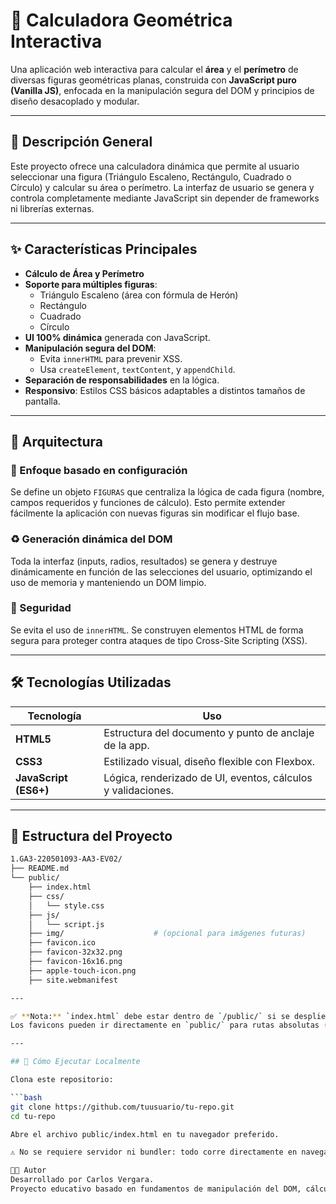 # 🧮 Calculadora Geométrica Interactiva

Una aplicación web interactiva para calcular el **área** y el **perímetro** de diversas figuras geométricas planas, construida con **JavaScript puro (Vanilla JS)**, enfocada en la manipulación segura del DOM y principios de diseño desacoplado y modular.

---

## 📌 Descripción General

Este proyecto ofrece una calculadora dinámica que permite al usuario seleccionar una figura (Triángulo Escaleno, Rectángulo, Cuadrado o Círculo) y calcular su área o perímetro. La interfaz de usuario se genera y controla completamente mediante JavaScript sin depender de frameworks ni librerías externas.

---

## ✨ Características Principales

- **Cálculo de Área y Perímetro**
- **Soporte para múltiples figuras**:
  - Triángulo Escaleno (área con fórmula de Herón)
  - Rectángulo
  - Cuadrado
  - Círculo
- **UI 100% dinámica** generada con JavaScript.
- **Manipulación segura del DOM**:
  - Evita `innerHTML` para prevenir XSS.
  - Usa `createElement`, `textContent`, y `appendChild`.
- **Separación de responsabilidades** en la lógica.
- **Responsivo**: Estilos CSS básicos adaptables a distintos tamaños de pantalla.

---

## 🧠 Arquitectura

### 🔧 Enfoque basado en configuración
Se define un objeto `FIGURAS` que centraliza la lógica de cada figura (nombre, campos requeridos y funciones de cálculo). Esto permite extender fácilmente la aplicación con nuevas figuras sin modificar el flujo base.

### ♻️ Generación dinámica del DOM
Toda la interfaz (inputs, radios, resultados) se genera y destruye dinámicamente en función de las selecciones del usuario, optimizando el uso de memoria y manteniendo un DOM limpio.

### 🔐 Seguridad
Se evita el uso de `innerHTML`. Se construyen elementos HTML de forma segura para proteger contra ataques de tipo Cross-Site Scripting (XSS).

---

## 🛠️ Tecnologías Utilizadas

| Tecnología | Uso |
|------------|-----|
| **HTML5**  | Estructura del documento y punto de anclaje de la app. |
| **CSS3**   | Estilizado visual, diseño flexible con Flexbox. |
| **JavaScript (ES6+)** | Lógica, renderizado de UI, eventos, cálculos y validaciones. |

---

## 📁 Estructura del Proyecto

```bash
1.GA3-220501093-AA3-EV02/
├── README.md
└── public/
    ├── index.html
    ├── css/
    │   └── style.css
    ├── js/
    │   └── script.js
    ├── img/                    # (opcional para imágenes futuras)
    ├── favicon.ico
    ├── favicon-32x32.png
    ├── favicon-16x16.png
    ├── apple-touch-icon.png
    ├── site.webmanifest

---

✅ **Nota:** `index.html` debe estar dentro de `/public/` si se despliega en plataformas como **Vercel**.  
Los favicons pueden ir directamente en `public/` para rutas absolutas (`/favicon.ico`).

---

## 🚀 Cómo Ejecutar Localmente

Clona este repositorio:

```bash
git clone https://github.com/tuusuario/tu-repo.git
cd tu-repo

Abre el archivo public/index.html en tu navegador preferido.

⚠️ No se requiere servidor ni bundler: todo corre directamente en navegador.

👨‍💻 Autor
Desarrollado por Carlos Vergara.
Proyecto educativo basado en fundamentos de manipulación del DOM, cálculo matemático y diseño modular.